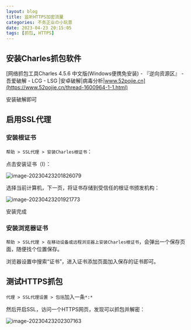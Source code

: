 ```yaml
---
layout: blog
title: 监听HTTPS加密流量
categories: 不务正业の小玩意
date: 2023-04-23 20:15:05
tags: [抓包, HTTPS]
---
```


## 安装Charles抓包软件

[网络抓包工具Charles 4.5.6 中文版(Windows便携免安装) - 『逆向资源区』 - 吾爱破解 - LCG - LSG |安卓破解|病毒分析|www.52pojie.cn](https://www.52pojie.cn/thread-1600964-1-1.html)

安装破解即可

## 启用SSL代理

### 安装根证书

`帮助 > SSL代理 > 安装Charles根证书`：

点击安装证书（I）：

![image-20230423201826079](/images/charlesHTTPS/image-20230423201826079.png)

选择当前计算机，下一页，将证书存储到受信任的根证书颁发机构：

![image-20230423201921773](/images/charlesHTTPS/image-20230423201921773.png)

安装完成

### 安装浏览器证书

`帮助 > SSL代理 > 在移动设备或远程浏览器上安装Charles根证书`，会弹出一个保存页面，随便找个位置保存。

浏览器设置中搜索“证书”，进入证书添加页面加入保存的证书即可。

## 测试HTTPS抓包

`代理 > SSL代理设置 > 包括`加入一条`*:*`

然后开启SSL，访问一个HTTPS网页，发现可以抓包并解密：

![image-20230423202307163](/images/charlesHTTPS/image-20230423202307163.png)

